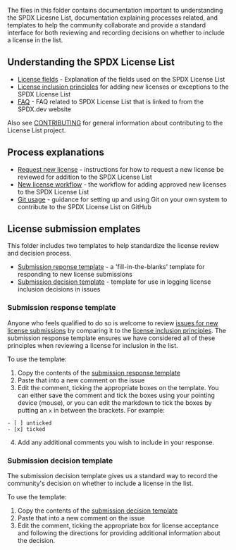The files in this folder contains documentation important to understanding the SPDX Licesne List, documentation explaining processes related, and templates to help the community collaborate and provide a standard interface for both reviewing and recording decisions on whether to include a license in the list.

## Understanding the SPDX License List

* [License fields](license-fields.md) - Explanation of the fields used on the SPDX License List
* [License inclusion principles](license-inclusion-principles.md) for adding new licenses or exceptions to the SPDX License List
* [FAQ](faq.md) - FAQ related to SPDX License List that is linked to from the SPDX.dev website


Also see [CONTRIBUTING](./CONTRIBUTING.md) for general information about contributing to the License List project.

## Process explanations

* [Request new license](request-new-license.md) - instructions for how to request a new license be reviewed for addition to the SPDX License List
* [New license workflow](./new-license-workflow.md) - the workflow for adding approved new licenses to the SPDX License List
* [Git usage](git-usage.md) - guidance for setting up and using Git on your own system to contribute to the SPDX License List on GitHub

## License submission emplates

This folder includes two templates to help standardize the license review and decision process.

* [Submission reponse template](template-license-review-checklist.md) - a 'fill-in-the-blanks' template for responding to new license submissions
* [Submission decision template](template-decision.md) - template for use in logging license inclusion decisions in issues

### Submission response template

Anyone who feels qualified to do so is welcome to review [issues for new license submissions](https://github.com/spdx/license-list-XML/issues?q=is%3Aissue+is%3Aopen+label%3A%22new+license%2Fexception+request%22) by comparing it to the [license inclusion principles](./license-inclusion-principles.md). The submission response template ensures we have considered all of these principles when reviewing a license for inclusion in the list. 

To use the template:

1. Copy the contents of the [submission response template](template-license-review-checklist.md)
1. Paste that into a new comment on the issue
1. Edit the comment, ticking the appropriate boxes on the template. You can either save the comment and tick the boxes using your pointing device (mouse), or you can edit the markdown to tick the boxes by putting an `x` in between the brackets. For example:
```
- [ ] unticked
- [x] ticked
```
4. Add any additional comments you wish to include in your response.

### Submission decision template

The submission decision template gives us a standard way to record the community's decision on whether to include a license in the list.

To use the template:

1. Copy the contents of the [submission decision template](./template-decision.md)
1. Paste that into a new comment on the issue
1. Edit the comment, ticking the appropriate box for license acceptance and following the directions for providing additional information about the decision.
